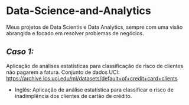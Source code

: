 # Data-Science-and-Analytics

Meus projetos de Data Scientis e Data Analytics, sempre com uma visão abrangida e focado em resolver problemas de negócios.

## _Caso 1:_ 
Aplicação de análises estatísticas para classificação de risco de clientes não pagarem a fatura. Conjunto de dados UCI: https://archive.ics.uci.edu/ml/datasets/default+of+credit+card+clients

* Inglês: Aplicação de análise estatística para classificar o risco de inadimplência dos clientes de cartão de crédito.
